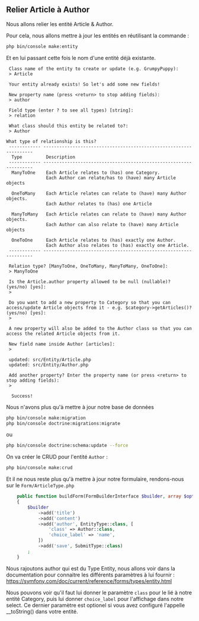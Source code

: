 ## Relier Article à Author

Nous allons relier les entité Article & Author.

Pour cela, nous allons mettre à jour les entités en réutilisant la commande :

```bash
php bin/console make:entity
```

Et en lui passant cette fois le nom d'une entité déjà existante.

```
 Class name of the entity to create or update (e.g. GrumpyPuppy):
 > Article

 Your entity already exists! So let's add some new fields!

 New property name (press <return> to stop adding fields):
 > author

 Field type (enter ? to see all types) [string]:
 > relation

 What class should this entity be related to?:
 > Author

What type of relationship is this?
 ------------ ------------------------------------------------------------------ 
  Type         Description                                                       
 ------------ ------------------------------------------------------------------ 
  ManyToOne    Each Article relates to (has) one Category.                       
               Each Author can relate/has to (have) many Article objects       
                                                                                 
  OneToMany    Each Article relates can relate to (have) many Author objects.  
               Each Author relates to (has) one Article                        
                                                                                 
  ManyToMany   Each Article relates can relate to (have) many Author objects.  
               Each Author can also relate to (have) many Article objects      
                                                                                 
  OneToOne     Each Article relates to (has) exactly one Author.               
               Each Author also relates to (has) exactly one Article.          
 ------------ ------------------------------------------------------------------ 

 Relation type? [ManyToOne, OneToMany, ManyToMany, OneToOne]:
 > ManyToOne

 Is the Article.author property allowed to be null (nullable)? (yes/no) [yes]:
 > 

 Do you want to add a new property to Category so that you can access/update Article objects from it - e.g. $category->getArticles()? (yes/no) [yes]:
 > 

 A new property will also be added to the Author class so that you can access the related Article objects from it.

 New field name inside Author [articles]:
 > 
 
 updated: src/Entity/Article.php
 updated: src/Entity/Author.php

 Add another property? Enter the property name (or press <return> to stop adding fields):
 > 
           
  Success! 
```

Nous n'avons plus qu'à mettre à jour notre base de données

```bash
php bin/console make:migration
php bin/console doctrine:migrations:migrate 
```

ou

```bash
php bin/console doctrine:schema:update --force
```

On va créer le CRUD pour l'entité `Author` :

```bash
php bin/console make:crud
```

Et il ne nous reste plus qu'à mettre à jour notre formulaire, rendons-nous sur le `Form/ArticleType.php`

```php
    public function buildForm(FormBuilderInterface $builder, array $options)
    {
        $builder
            ->add('title')
            ->add('content')
            ->add('author', EntityType::class, [
                'class' => Author::class,
                'choice_label' => 'name',
            ])
            ->add('save', SubmitType::class)
        ;
    }
```
Nous rajoutons author qui est du Type Entity, nous allons voir dans la documentation pour connaitre les différents paramètres à lui fournir : https://symfony.com/doc/current/reference/forms/types/entity.html

Nous pouvons voir qu'il faut lui donner le paramètre `class` pour le lié à notre entité Category, puis lui donner `choice_label` pour l'affichage dans notre select. Ce dernier paramètre est optionel si vous avez configuré l'appelle __toString() dans votre entité.
